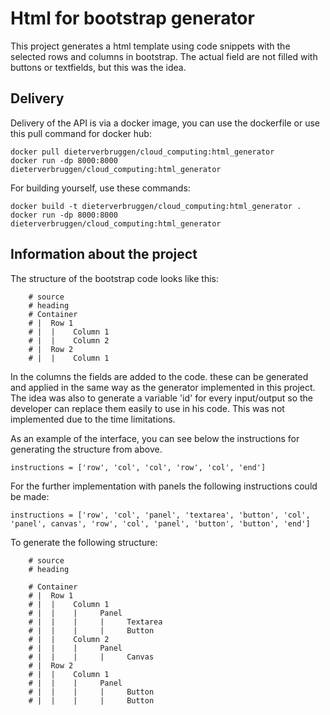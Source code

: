 # Html for bootstrap generator
This project generates a html template using code snippets with the selected rows and columns in bootstrap.
The actual field are not filled with buttons or textfields, but this was the idea.

## Delivery
Delivery of the API is via a docker image, you can use the dockerfile or use this pull command for docker hub:

````
docker pull dieterverbruggen/cloud_computing:html_generator
docker run -dp 8000:8000 dieterverbruggen/cloud_computing:html_generator
````

For building yourself, use these commands:

```
docker build -t dieterverbruggen/cloud_computing:html_generator .     
docker run -dp 8000:8000 dieterverbruggen/cloud_computing:html_generator
```

## Information about the project
The structure of the bootstrap code looks like this:

````
    # source
    # heading
    # Container
    # |  Row 1
    # |  |    Column 1
    # |  |    Column 2
    # |  Row 2
    # |  |    Column 1
````

In the columns the fields are added to the code. these can be generated and applied in the same way as the generator implemented in this project. The idea was also to generate a variable 'id' for every input/output so the developer can replace them easily to use in his code. This was not implemented due to the time limitations.

As an example of the interface, you can see below the instructions for generating the structure from above.

```
instructions = ['row', 'col', 'col', 'row', 'col', 'end']
```

For the further implementation with panels the following instructions could be made:

```
instructions = ['row', 'col', 'panel', 'textarea', 'button', 'col', 'panel', canvas', 'row', 'col', 'panel', 'button', 'button', 'end']
```

To generate the following structure:

```
    # source
    # heading

    # Container
    # |  Row 1
    # |  |    Column 1
    # |  |    |     Panel
    # |  |    |     |     Textarea
    # |  |    |     |     Button
    # |  |    Column 2
    # |  |    |     Panel
    # |  |    |     |     Canvas
    # |  Row 2
    # |  |    Column 1
    # |  |    |     Panel
    # |  |    |     |     Button
    # |  |    |     |     Button
```